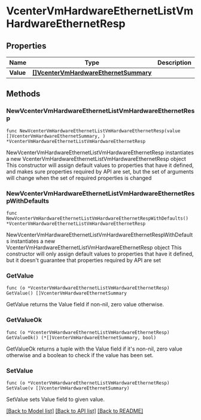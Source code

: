 # VcenterVmHardwareEthernetListVmHardwareEthernetResp

## Properties

Name | Type | Description | Notes
------------ | ------------- | ------------- | -------------
**Value** | [**[]VcenterVmHardwareEthernetSummary**](VcenterVmHardwareEthernetSummary.md) |  | 

## Methods

### NewVcenterVmHardwareEthernetListVmHardwareEthernetResp

`func NewVcenterVmHardwareEthernetListVmHardwareEthernetResp(value []VcenterVmHardwareEthernetSummary, ) *VcenterVmHardwareEthernetListVmHardwareEthernetResp`

NewVcenterVmHardwareEthernetListVmHardwareEthernetResp instantiates a new VcenterVmHardwareEthernetListVmHardwareEthernetResp object
This constructor will assign default values to properties that have it defined,
and makes sure properties required by API are set, but the set of arguments
will change when the set of required properties is changed

### NewVcenterVmHardwareEthernetListVmHardwareEthernetRespWithDefaults

`func NewVcenterVmHardwareEthernetListVmHardwareEthernetRespWithDefaults() *VcenterVmHardwareEthernetListVmHardwareEthernetResp`

NewVcenterVmHardwareEthernetListVmHardwareEthernetRespWithDefaults instantiates a new VcenterVmHardwareEthernetListVmHardwareEthernetResp object
This constructor will only assign default values to properties that have it defined,
but it doesn't guarantee that properties required by API are set

### GetValue

`func (o *VcenterVmHardwareEthernetListVmHardwareEthernetResp) GetValue() []VcenterVmHardwareEthernetSummary`

GetValue returns the Value field if non-nil, zero value otherwise.

### GetValueOk

`func (o *VcenterVmHardwareEthernetListVmHardwareEthernetResp) GetValueOk() (*[]VcenterVmHardwareEthernetSummary, bool)`

GetValueOk returns a tuple with the Value field if it's non-nil, zero value otherwise
and a boolean to check if the value has been set.

### SetValue

`func (o *VcenterVmHardwareEthernetListVmHardwareEthernetResp) SetValue(v []VcenterVmHardwareEthernetSummary)`

SetValue sets Value field to given value.



[[Back to Model list]](../README.md#documentation-for-models) [[Back to API list]](../README.md#documentation-for-api-endpoints) [[Back to README]](../README.md)


